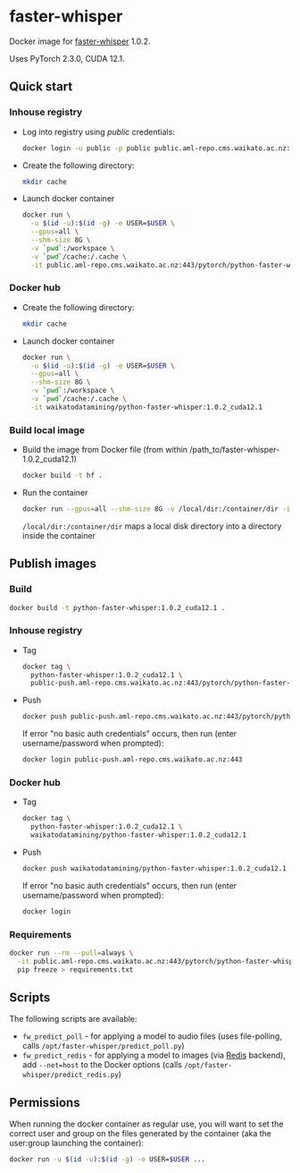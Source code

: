 # faster-whisper

Docker image for [faster-whisper](https://github.com/SYSTRAN/faster-whisper) 1.0.2.

Uses PyTorch 2.3.0, CUDA 12.1.

## Quick start

### Inhouse registry

* Log into registry using *public* credentials:

  ```bash
  docker login -u public -p public public.aml-repo.cms.waikato.ac.nz:443 
  ```
  
* Create the following directory:

  ```bash
  mkdir cache
  ```

* Launch docker container

  ```bash
  docker run \
    -u $(id -u):$(id -g) -e USER=$USER \
    --gpus=all \
    --shm-size 8G \
    -v `pwd`:/workspace \
    -v `pwd`/cache:/.cache \
    -it public.aml-repo.cms.waikato.ac.nz:443/pytorch/python-faster-whisper:1.0.2_cuda12.1
  ```

### Docker hub
  
* Create the following directory:

  ```bash
  mkdir cache
  ```

* Launch docker container

  ```bash
  docker run \
    -u $(id -u):$(id -g) -e USER=$USER \
    --gpus=all \
    --shm-size 8G \
    -v `pwd`:/workspace \
    -v `pwd`/cache:/.cache \
    -it waikatodatamining/python-faster-whisper:1.0.2_cuda12.1
  ```

### Build local image

* Build the image from Docker file (from within /path_to/faster-whisper-1.0.2_cuda12.1)

  ```bash
  docker build -t hf .
  ```
  
* Run the container

  ```bash
  docker run --gpus=all --shm-size 8G -v /local/dir:/container/dir -it hf
  ```
  `/local/dir:/container/dir` maps a local disk directory into a directory inside the container


## Publish images

### Build

```bash
docker build -t python-faster-whisper:1.0.2_cuda12.1 .
```

### Inhouse registry  
  
* Tag

  ```bash
  docker tag \
    python-faster-whisper:1.0.2_cuda12.1 \
    public-push.aml-repo.cms.waikato.ac.nz:443/pytorch/python-faster-whisper:1.0.2_cuda12.1
  ```
  
* Push

  ```bash
  docker push public-push.aml-repo.cms.waikato.ac.nz:443/pytorch/python-faster-whisper:1.0.2_cuda12.1
  ```
  If error "no basic auth credentials" occurs, then run (enter username/password when prompted):
  
  ```bash
  docker login public-push.aml-repo.cms.waikato.ac.nz:443
  ```

### Docker hub  
  
* Tag

  ```bash
  docker tag \
    python-faster-whisper:1.0.2_cuda12.1 \
    waikatodatamining/python-faster-whisper:1.0.2_cuda12.1
  ```
  
* Push

  ```bash
  docker push waikatodatamining/python-faster-whisper:1.0.2_cuda12.1
  ```
  If error "no basic auth credentials" occurs, then run (enter username/password when prompted):
  
  ```bash
  docker login
  ```


### Requirements

```bash
docker run --rm --pull=always \
  -it public.aml-repo.cms.waikato.ac.nz:443/pytorch/python-faster-whisper:1.0.2_cuda12.1 \
  pip freeze > requirements.txt
```

## Scripts

The following scripts are available:

* `fw_predict_poll` - for applying a model to audio files (uses file-polling, calls `/opt/faster-whisper/predict_poll.py`)
* `fw_predict_redis` - for applying a model to images (via [Redis](https://redis.io/) backend), 
  add `--net=host` to the Docker options (calls `/opt/faster-whisper/predict_redis.py`)


## Permissions

When running the docker container as regular use, you will want to set the correct
user and group on the files generated by the container (aka the user:group launching
the container):

```bash
docker run -u $(id -u):$(id -g) -e USER=$USER ...
```

